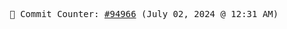 <p align="center">
    <samp>
        📮 Commit Counter: <a href="https://github.com/Javascript-void0/Javascript-void0/commits/main">#94966</a> (July 02, 2024 @ 12:31 AM)
    </samp>
</p>